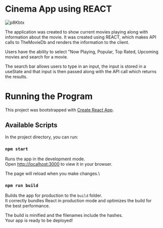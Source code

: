 # Cinema App using REACT

![p8Kbtx](https://user-images.githubusercontent.com/32247261/165868194-eb10e868-e36b-4b45-bc0c-ef506f0539e9.gif)


The application was created to show current movies playing along with information about the movie. It was created using REACT, which  makes API calls to TheMovieDb and renders the information to the client.

Users have the ability to select "Now Playing, Popular, Top Rated, Upcoming movies and search for a movie.

The search bar allows users to type in an input, the input is stored in a useState and that input is then passed along with the API call which returns the results.





# Running the Program

This project was bootstrapped with [Create React App](https://github.com/facebook/create-react-app).

## Available Scripts

In the project directory, you can run:

### `npm start`

Runs the app in the development mode.\
Open [http://localhost:3000](http://localhost:3000) to view it in your browser.

The page will reload when you make changes.\



### `npm run build`

Builds the app for production to the `build` folder.\
It correctly bundles React in production mode and optimizes the build for the best performance.

The build is minified and the filenames include the hashes.\
Your app is ready to be deployed!


